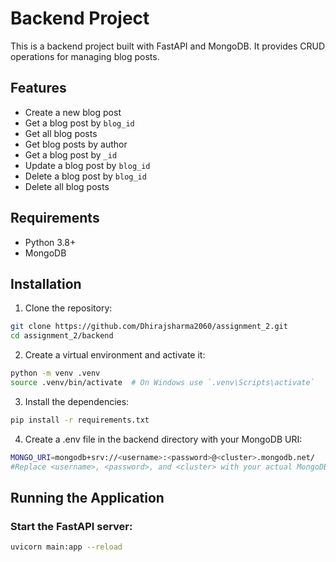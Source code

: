 # Backend Project

This is a backend project built with FastAPI and MongoDB. It provides CRUD operations for managing blog posts.

## Features

- Create a new blog post
- Get a blog post by `blog_id`
- Get all blog posts
- Get blog posts by author
- Get a blog post by `_id`
- Update a blog post by `blog_id`
- Delete a blog post by `blog_id`
- Delete all blog posts

## Requirements

- Python 3.8+
- MongoDB

## Installation

1. Clone the repository:

```bash
git clone https://github.com/Dhirajsharma2060/assignment_2.git
cd assignment_2/backend
```

2. Create a virtual environment and activate it:

```bash
python -m venv .venv
source .venv/bin/activate  # On Windows use `.venv\Scripts\activate`
```

3. Install the dependencies:

```bash
pip install -r requirements.txt
```

4. Create a .env file in the backend directory with your MongoDB URI:

```bash
MONGO_URI=mongodb+srv://<username>:<password>@<cluster>.mongodb.net/
#Replace <username>, <password>, and <cluster> with your actual MongoDB credentials and cluster name.
```

## Running the Application
### Start the FastAPI server:
```bash
uvicorn main:app --reload
```